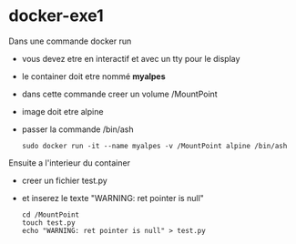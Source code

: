 # docker-exe1
Dans une commande docker run
* vous devez etre en interactif et avec un tty pour le display
* le container doit etre nommé **myalpes** 
* dans cette commande creer un volume /MountPoint
* image doit etre alpine
* passer la commande /bin/ash 

      sudo docker run -it --name myalpes -v /MountPoint alpine /bin/ash
    
Ensuite a l'interieur du container  
* creer un fichier test.py
* et inserez le texte "WARNING: ret pointer is null"

      cd /MountPoint
      touch test.py
      echo "WARNING: ret pointer is null" > test.py
